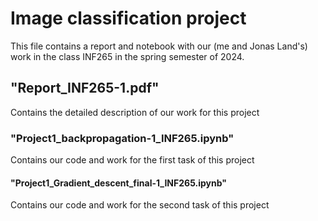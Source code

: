# Image classification project

This file contains a report and notebook with our (me and Jonas Land's) work in the class INF265 in the spring semester of 2024.

## "Report_INF265-1.pdf"

Contains the detailed description of our work for this project

### "Project1_backpropagation-1_INF265.ipynb"

Contains our code and work for the first task of this project

#### "Project1_Gradient_descent_final-1_INF265.ipynb"

Contains our code and work for the second task of this project
